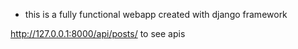 
+ this is a fully functional webapp created with django framework




http://127.0.0.1:8000/api/posts/ to see apis